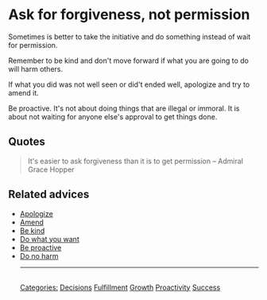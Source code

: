 # Ask for forgiveness, not permission

Sometimes is better to take the initiative and do something instead of wait for permission.

Remember to be kind and don't move forward if what you are going to do will harm others.

If what you did was not well seen or did't ended well, apologize and try to amend it.

Be proactive. It's not about doing things that are illegal or immoral. It is about not waiting for anyone else's approval to get things done.

## Quotes

> It's easier to ask forgiveness than it is to get permission – Admiral Grace Hopper

## Related advices

- [Apologize](Apologize/index.md)
- [Amend](Amend/index.md)
- [Be kind](Be%20kind/index.md)
- [Do what you want](Do%20what%20you%20want/index.md)
- [Be proactive](Be%20proactive/index.md)
- [Do no harm](Do%20no%20harm/index.md)<hr/><br/>[Categories:](Categories/index.md) [Decisions](Categories/Decisions.md) [Fulfillment](Categories/Fulfillment.md) [Growth](Categories/Growth.md) [Proactivity](Categories/Proactivity.md) [Success](Categories/Success.md)